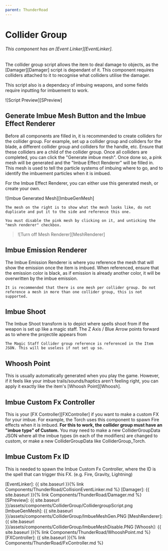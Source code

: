 ```yaml
---
parent: ThunderRoad
---
```

# Collider Group
###### This component has an [Event Linker][EventLinker].

The collider group script allows the item to deal damage to objects, as the [Damager][Damager] script is dependant of it. This component requires colliders attached to it to recognise what colliders utilise the damager.

This script also is a dependacy of imbuing weapons, and some fields require inputting for imbuement to work.

![Script Preview][SPreview]

## Generate Imbue Mesh Button and the Imbue Effect Renderer

Before all components are filled in, it is recommended to create colliders for the collider group. For example, set up a collider group and colliders for the blade, a different collider group and colliders for the handle, etc. Ensure that these colliders are a child of the collider group.
Once all colliders are completed, you can click the "Generate imbue mesh". Once done so, a pink mesh will be generated and the "Imbue Effect Renderer" will be filled in. This mesh is used to tell the particle systems of imbuing where to go, and to identify the imbuement particles when it is imbued.

For the Imbue Effect Renderer, you can either use this generated mesh, or create your own.

![Imbue Generated Mesh][ImbueGenMesh]
```warning
The mesh on the right is to show what the mesh looks like, do not duplicate and put it to the side and reference this one.
```

```tip
You must disable the pink mesh by clicking on it, and unticking the "mesh renderer" checkbox.
```

> ![Turn off Mesh Renderer][MeshRenderer]

## Imbue Emission Renderer

The Imbue Emission Renderer is where you reference the mesh that will show the emission once the item is imbued. When referenced, ensure that the emission color is black, as if emission is already another color, it will be overwritten by the imbue emission. 

```warning
It is recommended that there is one mesh per collider group. Do not reference a mesh in more than one collider group, this is not supported.
```

## Imbue Shoot

The Imbue Shoot transform is to depict where spells shoot from if the weapon is set up like a magic staff. The Z Axis / Blue Arrow points forward as to where the projectile appears from

```tip
The Magic Staff Collider group reference is referenced in the Item JSON. This will be useless if not set up so.
```

## Whoosh Point

This is usually automatically generated when you play the game. However, if it feels like your imbue trails/sounds/haptics aren't feeling right, you can apply it exactly like the item's [Whoosh Point][Whoosh].

## Imbue Custom Fx Controller

This is your [FX Controller][FXController] if you want to make a custom FX for your imbue. For example, the Torch uses this component to spawn Fire effects when it is imbued. **For this to work, the collider group must have an "imbue type" of Custom.** You may need to make a new ColliderGroupData JSON where all the imbue types (in each of the modifiers) are changed to custom, or make a new ColliderGroupData like ColliderGroup_Torch.

## Imbue Custom Fx ID

This is needed to spawn the Imbue Custom Fx Controller, where the ID is the spell that can trigger this FX. (e.g. Fire, Gravity, Lightning)

[EventLinker]: {{ site.baseurl }}{% link Components/ThunderRoad/CollisionEventLinker.md %}
[Damager]:      {{ site.baseurl }}{% link Components/ThunderRoad/Damager.md %}
[SPreview]:     {{ site.baseurl }}/assets/components/ColliderGroup/CollidergroupScript.png
[ImbueGenMesh]: {{ site.baseurl }}/assets/components/ColliderGroup/ImbueMeshGen.PNG
[MeshRenderer]: {{ site.baseurl }}/assets/components/ColliderGroup/ImbueMeshDisable.PNG
[Whoosh]:       {{ site.baseurl }}{% link Components/ThunderRoad/WhooshPoint.md %}
[FXController]: {{ site.baseurl }}{% link Components/ThunderRoad/FxController.md %}
